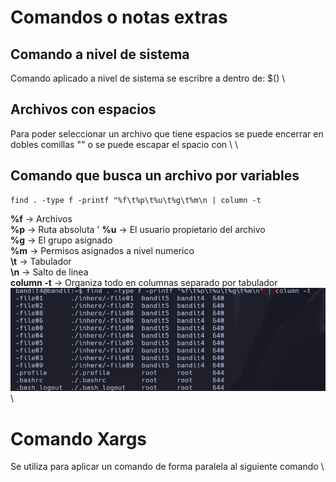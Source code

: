 # Comandos o notas extras

## Comando a nivel de sistema
Comando aplicado a nivel de sistema se escribre a dentro de: $() \

## Archivos con espacios
Para poder seleccionar un archivo que tiene espacios se puede encerrar en dobles comillas "" o se puede escapar el spacio con \\ \

## Comando que busca un archivo por variables
```
find . -type f -printf "%f\t%p\t%u\t%g\t%m\n | column -t
```
**%f** -> Archivos \
**%p** -> Ruta absoluta '
**%u** -> El usuario propietario del archivo \
**%g** -> El grupo asignado \
**%m** -> Permisos asignados a nivel numerico \
**\\t** -> Tabulador \
**\\n** -> Salto de linea \
**column -t** -> Organiza todo en columnas separado por tabulador \
![label text](imgs/01.png) \

# Comando Xargs
Se utiliza para aplicar un comando de forma paralela al siguiente comando \
